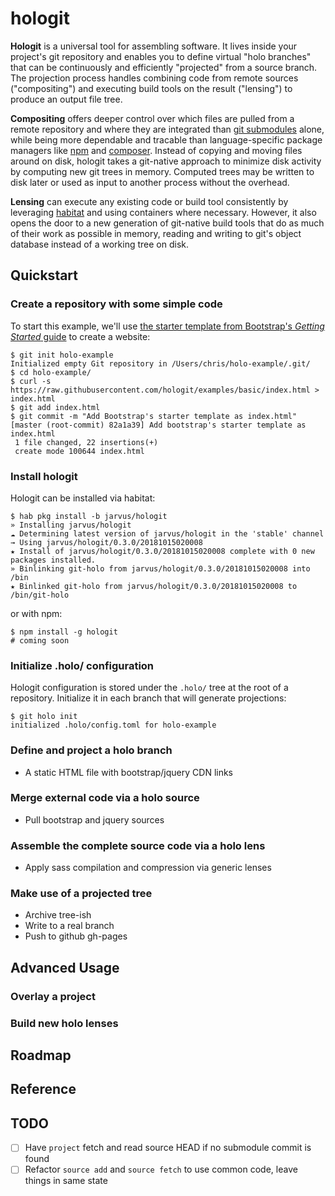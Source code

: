 # hologit

**Hologit** is a universal tool for assembling software. It lives inside your project's git repository and enables you to define virtual "holo branches" that can be continuously and efficiently "projected" from a source branch. The projection process handles combining code from remote sources ("compositing") and executing build tools on the result ("lensing") to produce an output file tree.

**Compositing** offers deeper control over which files are pulled from a remote repository and where they are integrated than [git submodules](https://git-scm.com/book/en/v2/Git-Tools-Submodules) alone, while being more dependable and tracable than language-specific package managers like [npm](https://www.npmjs.com/) and [composer](https://getcomposer.org/). Instead of copying and moving files around on disk, hologit takes a git-native approach to minimize disk activity by computing new git trees in memory. Computed trees may be written to disk later or used as input to another process without the overhead.

**Lensing** can execute any existing code or build tool consistently by leveraging [habitat](https://www.habitat.sh/) and using containers where necessary. However, it also opens the door to a new generation of git-native build tools that do as much of their work as possible in memory, reading and writing to git's object database instead of a working tree on disk.

## Quickstart

### Create a repository with some simple code

To start this example, we'll use [the starter template from Bootstrap's *Getting Started* guide](https://getbootstrap.com/docs/4.2/getting-started/introduction/#starter-template) to create a website:

```console
$ git init holo-example
Initialized empty Git repository in /Users/chris/holo-example/.git/
$ cd holo-example/
$ curl -s https://raw.githubusercontent.com/hologit/examples/basic/index.html > index.html
$ git add index.html
$ git commit -m "Add Bootstrap's starter template as index.html"
[master (root-commit) 82a1a39] Add bootstrap's starter template as index.html
 1 file changed, 22 insertions(+)
 create mode 100644 index.html
```

### Install hologit

Hologit can be installed via habitat:

```console
$ hab pkg install -b jarvus/hologit
» Installing jarvus/hologit
☁ Determining latest version of jarvus/hologit in the 'stable' channel
→ Using jarvus/hologit/0.3.0/20181015020008
★ Install of jarvus/hologit/0.3.0/20181015020008 complete with 0 new packages installed.
» Binlinking git-holo from jarvus/hologit/0.3.0/20181015020008 into /bin
★ Binlinked git-holo from jarvus/hologit/0.3.0/20181015020008 to /bin/git-holo
```

or with npm:

```console
$ npm install -g hologit
# coming soon
```

### Initialize .holo/ configuration

Hologit configuration is stored under the `.holo/` tree at the root of a repository. Initialize it in each branch that will generate projections:

```console
$ git holo init
initialized .holo/config.toml for holo-example
```

### Define and project a holo branch

- A static HTML file with bootstrap/jquery CDN links

### Merge external code via a holo source

- Pull bootstrap and jquery sources

### Assemble the complete source code via a holo lens

- Apply sass compilation and compression via generic lenses

### Make use of a projected tree

- Archive tree-ish
- Write to a real branch
- Push to github gh-pages

## Advanced Usage

### Overlay a project

### Build new holo lenses

## Roadmap

## Reference

## TODO

- [ ] Have `project` fetch and read source HEAD if no submodule commit is found
- [ ] Refactor `source add` and `source fetch` to use common code, leave things in same state
